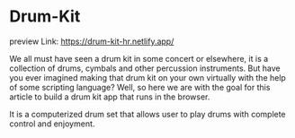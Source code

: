 # Drum-Kit

preview Link: https://drum-kit-hr.netlify.app/

We all must have seen a drum kit in some concert or elsewhere, it is a collection of drums, cymbals and other percussion instruments. 
But have you ever imagined making that drum kit on your own virtually with the help of some scripting language?
Well, so here we are with the goal for this article to build a drum kit app that runs in the browser.

It is a computerized drum set that allows user to play drums with complete control and enjoyment. 
